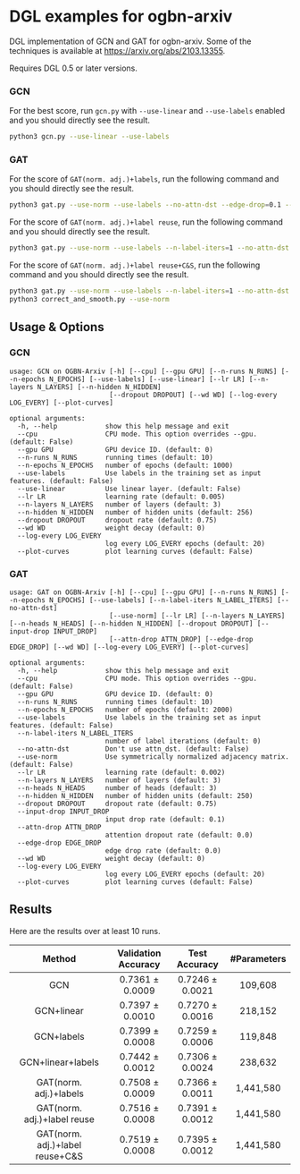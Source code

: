 # DGL examples for ogbn-arxiv

DGL implementation of GCN and GAT for ogbn-arxiv. Some of the techniques is available at https://arxiv.org/abs/2103.13355.

Requires DGL 0.5 or later versions.

### GCN

For the best score, run `gcn.py` with `--use-linear` and `--use-labels` enabled and you should directly see the result.

```bash
python3 gcn.py --use-linear --use-labels
```

### GAT

For the score of `GAT(norm. adj.)+labels`, run the following command and you should directly see the result.

```bash
python3 gat.py --use-norm --use-labels --no-attn-dst --edge-drop=0.1 --input-drop=0.1
```

For the score of `GAT(norm. adj.)+label reuse`, run the following command and you should directly see the result.

```bash
python3 gat.py --use-norm --use-labels --n-label-iters=1 --no-attn-dst --edge-drop=0.3 --input-drop=0.25
```

For the score of `GAT(norm. adj.)+label reuse+C&S`, run the following command and you should directly see the result.

```bash
python3 gat.py --use-norm --use-labels --n-label-iters=1 --no-attn-dst --edge-drop=0.3 --input-drop=0.25 --save-pred
python3 correct_and_smooth.py --use-norm
```

## Usage & Options

### GCN

```
usage: GCN on OGBN-Arxiv [-h] [--cpu] [--gpu GPU] [--n-runs N_RUNS] [--n-epochs N_EPOCHS] [--use-labels] [--use-linear] [--lr LR] [--n-layers N_LAYERS] [--n-hidden N_HIDDEN]
                         [--dropout DROPOUT] [--wd WD] [--log-every LOG_EVERY] [--plot-curves]

optional arguments:
  -h, --help            show this help message and exit
  --cpu                 CPU mode. This option overrides --gpu. (default: False)
  --gpu GPU             GPU device ID. (default: 0)
  --n-runs N_RUNS       running times (default: 10)
  --n-epochs N_EPOCHS   number of epochs (default: 1000)
  --use-labels          Use labels in the training set as input features. (default: False)
  --use-linear          Use linear layer. (default: False)
  --lr LR               learning rate (default: 0.005)
  --n-layers N_LAYERS   number of layers (default: 3)
  --n-hidden N_HIDDEN   number of hidden units (default: 256)
  --dropout DROPOUT     dropout rate (default: 0.75)
  --wd WD               weight decay (default: 0)
  --log-every LOG_EVERY
                        log every LOG_EVERY epochs (default: 20)
  --plot-curves         plot learning curves (default: False)
```

### GAT

```
usage: GAT on OGBN-Arxiv [-h] [--cpu] [--gpu GPU] [--n-runs N_RUNS] [--n-epochs N_EPOCHS] [--use-labels] [--n-label-iters N_LABEL_ITERS] [--no-attn-dst]
                         [--use-norm] [--lr LR] [--n-layers N_LAYERS] [--n-heads N_HEADS] [--n-hidden N_HIDDEN] [--dropout DROPOUT] [--input-drop INPUT_DROP]
                         [--attn-drop ATTN_DROP] [--edge-drop EDGE_DROP] [--wd WD] [--log-every LOG_EVERY] [--plot-curves]

optional arguments:
  -h, --help            show this help message and exit
  --cpu                 CPU mode. This option overrides --gpu. (default: False)
  --gpu GPU             GPU device ID. (default: 0)
  --n-runs N_RUNS       running times (default: 10)
  --n-epochs N_EPOCHS   number of epochs (default: 2000)
  --use-labels          Use labels in the training set as input features. (default: False)
  --n-label-iters N_LABEL_ITERS
                        number of label iterations (default: 0)
  --no-attn-dst         Don't use attn_dst. (default: False)
  --use-norm            Use symmetrically normalized adjacency matrix. (default: False)
  --lr LR               learning rate (default: 0.002)
  --n-layers N_LAYERS   number of layers (default: 3)
  --n-heads N_HEADS     number of heads (default: 3)
  --n-hidden N_HIDDEN   number of hidden units (default: 250)
  --dropout DROPOUT     dropout rate (default: 0.75)
  --input-drop INPUT_DROP
                        input drop rate (default: 0.1)
  --attn-drop ATTN_DROP
                        attention dropout rate (default: 0.0)
  --edge-drop EDGE_DROP
                        edge drop rate (default: 0.0)
  --wd WD               weight decay (default: 0)
  --log-every LOG_EVERY
                        log every LOG_EVERY epochs (default: 20)
  --plot-curves         plot learning curves (default: False)
```

## Results

Here are the results over at least 10 runs.

|             Method              | Validation Accuracy |  Test Accuracy  | #Parameters |
|:-------------------------------:|:-------------------:|:---------------:|:-----------:|
|               GCN               |   0.7361 ± 0.0009   | 0.7246 ± 0.0021 |   109,608   |
|           GCN+linear            |   0.7397 ± 0.0010   | 0.7270 ± 0.0016 |   218,152   |
|           GCN+labels            |   0.7399 ± 0.0008   | 0.7259 ± 0.0006 |   119,848   |
|        GCN+linear+labels        |   0.7442 ± 0.0012   | 0.7306 ± 0.0024 |   238,632   |
|     GAT(norm. adj.)+labels      |   0.7508 ± 0.0009   | 0.7366 ± 0.0011 |  1,441,580  |
|   GAT(norm. adj.)+label reuse   |   0.7516 ± 0.0008   | 0.7391 ± 0.0012 |  1,441,580  |
| GAT(norm. adj.)+label reuse+C&S |   0.7519 ± 0.0008   | 0.7395 ± 0.0012 |  1,441,580  |
